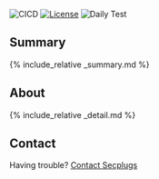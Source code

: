 ![CICD](https://github.com/SecPlugs/Power-Automate-Plugins/workflows/CICD/badge.svg)
[![License](https://img.shields.io/badge/License-Apache%202.0-blue.svg)](https://opensource.org/licenses/Apache-2.0)
![Daily Test](https://github.com/SecPlugs/Power-Automate-Plugins/workflows/DailyTest/badge.svg)
## Summary
{% include_relative _summary.md %}

## About
{% include_relative _detail.md %}

## Contact
Having trouble? [Contact Secplugs ](https://secplugs.com/contacts)